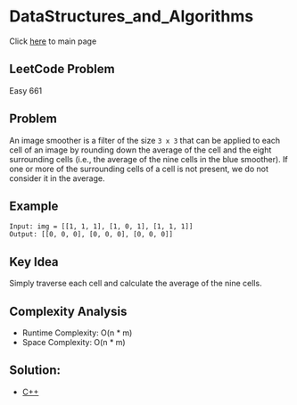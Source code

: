# DataStructures_and_Algorithms
Click [here](../../README.md) to main page

## LeetCode Problem
Easy 661

## Problem
An image smoother is a filter of the size `3 x 3` that can be applied to each cell of an image by rounding down the average of the cell and the eight surrounding cells (i.e., the average of the nine cells in the blue smoother). If one or more of the surrounding cells of a cell is not present, we do not consider it in the average.

## Example
```
Input: img = [[1, 1, 1], [1, 0, 1], [1, 1, 1]]
Output: [[0, 0, 0], [0, 0, 0], [0, 0, 0]]
```

## Key Idea
Simply traverse each cell and calculate the average of the nine cells.

## Complexity Analysis
- Runtime Complexity: O(n * m)
- Space Complexity: O(n * m)

## Solution:
- [C++](./solution.cpp)
